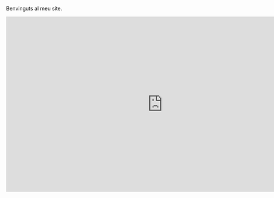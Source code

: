 ﻿Benvinguts al meu site.

<iframe width="854" height="480" src="https://www.youtube.com/embed/Hg39xv20lxY" frameborder="0" allowfullscreen></iframe>
